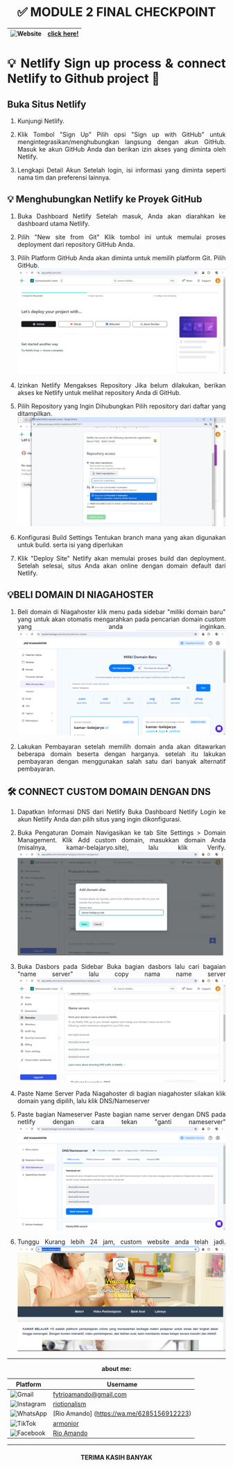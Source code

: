 <div align=center>

# ✅ MODULE 2 FINAL CHECKPOINT

</div>

| ![Website](https://img.shields.io/badge/Website-4A90E2?logo=google-chrome&logoColor=white&style=for-the-badge) | [click here!](https://kamar-belajaryo.site/) |
| --- | ---- |


<div align=justify>

# 💡 Netlify Sign up process & connect Netlify to Github project 🎉

## Buka Situs Netlify
1. Kunjungi Netlify.
2. Klik Tombol "Sign Up"
Pilih opsi "Sign up with GitHub" untuk mengintegrasikan/menghubungkan langsung dengan akun GitHub.
Masuk ke akun GitHub Anda dan berikan izin akses yang diminta oleh Netlify.

3. Lengkapi Detail Akun
Setelah login, isi informasi yang diminta seperti nama tim dan preferensi lainnya.
</div>

<div align=justify>

## 💡 Menghubungkan Netlify ke Proyek GitHub
1. Buka Dashboard Netlify
Setelah masuk, Anda akan diarahkan ke dashboard utama Netlify.

2. Pilih "New site from Git"
Klik tombol ini untuk memulai proses deployment dari repository GitHub Anda.

3. Pilih Platform GitHub
Anda akan diminta untuk memilih platform Git. Pilih GitHub.
![logo](./Assets/README1.png)

4. Izinkan Netlify Mengakses Repository
Jika belum dilakukan, berikan akses ke Netlify untuk melihat repository Anda di GitHub.

5. Pilih Repository yang Ingin Dihubungkan
Pilih repository dari daftar yang ditampilkan.
![logo](./Assets/README2.png)

6. Konfigurasi Build Settings
Tentukan branch mana yang akan digunakan untuk build. serta isi yang diperlukan

7. Klik "Deploy Site"
Netlify akan memulai proses build dan deployment.
Setelah selesai, situs Anda akan online dengan domain default dari Netlify.
<div>

<div align=justify>

## 💡BELI DOMAIN DI NIAGAHOSTER
1. Beli domain di Niagahoster
klik menu pada sidebar "miliki domain baru" yang untuk akan otomatis mengarahkan pada pencarian domain custom yang anda inginkan.
![logo](./Assets/README3.png)

2. Lakukan Pembayaran
setelah memilih domain anda akan ditawarkan beberapa domain beserta dengan harganya. setelah itu lakukan pembayaran dengan menggunakan salah satu dari banyak alternatif pembayaran.

## 🛠️ CONNECT CUSTOM DOMAIN DENGAN DNS
1. Dapatkan Informasi DNS dari Netlify
Buka Dashboard Netlify
Login ke akun Netlify Anda dan pilih situs yang ingin dikonfigurasi.

2. Buka Pengaturan Domain
Navigasikan ke tab Site Settings > Domain 
Management. Klik Add custom domain, masukkan domain Anda (misalnya, kamar-belajaryo.site), lalu klik Verify.
![logo](./Assets/README4.png)

3. Buka Dasbors pada Sidebar
Buka bagian dasbors lalu cari bagaian "name server" lalu copy nama name server
![logo](./Assets/README6.png)

4. Paste Name Server Pada Niagahoster
di bagian niagahoster silakan klik domain yang dipilih, lalu klik DNS/Nameserver

5. Paste bagian Nameserver
Paste bagian name server dengan DNS pada netlify dengan cara tekan "ganti nameserver"
![logo](./Assets/README7.png)

6. Tunggu
Kurang lebih 24 jam, custom website anda telah jadi.
![logo](./Assets/README8.png)
</div>

---
<div align=center>

**about me:**
</div>

<div align="center">

Platform|Username
---| ---|
![Gmail](https://img.shields.io/badge/Gmail-D14836?logo=gmail&logoColor=white&style=for-the-badge) | [fytrioamando@gmail.com](mailto:fytrioamando@gmail.com) | 
![Instagram](https://img.shields.io/badge/Instagram-E4405F?logo=instagram&logoColor=white&style=for-the-badge) | [riotionalism](https://instagram.com/riotionalism) | 
![WhatsApp](https://img.shields.io/badge/WhatsApp-25D366?logo=whatsapp&logoColor=white&style=for-the-badge) | [Rio Amando] (https://wa.me/6285156912223) |
![TikTok](https://img.shields.io/badge/TikTok-69C9D0?logo=tiktok&logoColor=white&style=for-the-badge) | [armonior](https://tiktok.com/@armonior) |
![Facebook](https://img.shields.io/badge/Facebook-1877F2?logo=facebook&logoColor=white&style=for-the-badge) | [Rio Amando](https://facebook.com/rio.amando5) |

---


#### TERIMA KASIH BANYAK
</div>